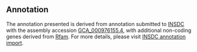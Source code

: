 

Annotation
----------

The annotation presented is derived from annotation submitted to
[INSDC](http://www.insdc.org) with the assembly accession
[GCA\_000976155.4](http://www.ebi.ac.uk/ena/data/view/GCA_000976155.4),
with additional non-coding genes derived from
[Rfam](http://rfam.xfam.org/). For more details, please visit [INSDC
annotation
import](http://ensemblgenomes.org/info/data/insdc_annotation).
